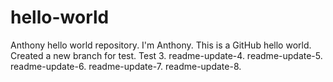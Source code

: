 # hello-world
Anthony hello world repository.
I'm Anthony.
This is a GitHub hello world.
Created a new branch for test. Test 3. readme-update-4. readme-update-5. readme-update-6. readme-update-7. readme-update-8.
